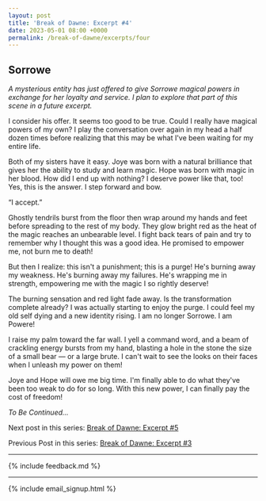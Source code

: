 ```yaml
---
layout: post
title: 'Break of Dawne: Excerpt #4'
date: 2023-05-01 08:00 +0000
permalink: /break-of-dawne/excerpts/four
---
```


## Sorrowe

_A mysterious entity has just offered to give Sorrowe magical powers in exchange for her loyalty and service. I plan to explore that part of this scene in a future excerpt._

I consider his offer. It seems too good to be true. Could I really have magical powers of my own? I play the conversation over again in my head a half dozen times before realizing that this may be what I've been waiting for my entire life.

Both of my sisters have it easy. Joye was born with a natural brilliance that gives her the ability to study and learn magic. Hope was born with magic in her blood. How did I end up with nothing? I deserve power like that, too! Yes, this is the answer. I step forward and bow.

“I accept.”

Ghostly tendrils burst from the floor then wrap around my hands and feet before spreading to the rest of my body. They glow bright red as the heat of the magic reaches an unbearable level. I fight back tears of pain and try to remember why I thought this was a good idea. He promised to empower me, not burn me to death!

But then I realize: this isn't a punishment; this is a purge! He's burning away my weakness. He's burning away my failures. He's wrapping me in strength, empowering me with the magic I so rightly deserve!

The burning sensation and red light fade away. Is the transformation complete already? I was actually starting to enjoy the purge. I could feel my old self dying and a new identity rising. I am no longer Sorrowe. I am Powere!

I raise my palm toward the far wall. I yell a command word, and a beam of crackling energy bursts from my hand, blasting a hole in the stone the size of a small bear — or a large brute. I can't wait to see the looks on their faces when I unleash my power on them!

Joye and Hope will owe me big time. I'm finally able to do what they've been too weak to do for so long. With this new power, I can finally pay the cost of freedom!


_To Be Continued..._

Next post in this series: [Break of Dawne: Excerpt #5](/break-of-dawne/excerpts/five)

Previous Post in this series: [Break of Dawne: Excerpt #3](/break-of-dawne/excerpts/three)

---

{% include feedback.md %}

---

{% include email_signup.html %}
